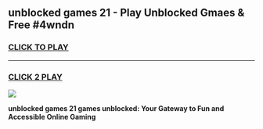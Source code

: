 
## unblocked games 21 - Play Unblocked Gmaes & Free #4wndn
<h3>
<a href="https://premium.freeplayer.one?title=unblocked_games_21&ref=03M">CLICK TO PLAY</a></h3>
<hr>

<h3>
<a href="https://premium.freeplayer.one?title=unblocked_games_21&ref=03M">CLICK 2 PLAY</a>
  
</h3>

<a href="https://premium.freeplayer.one?title=unblocked_games_21&ref=03M"><img src="https://clearcache.store/games.png"></a>


**unblocked games 21 games unblocked: Your Gateway to Fun and Accessible Online Gaming**
